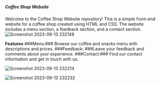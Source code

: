 ##### Coffee Shop Website #####
Welcome to the Coffee Shop Website repository! This is a simple front-end website for a coffee shop created using HTML and CSS. The website includes a menu section, a feedback section, and a contact section.
![Screenshot 2023-09-13 232148](https://github.com/Manjeetrawat28/Coffeeshopwebsite/assets/88391007/222d55d3-8675-454f-8f96-4100a05f4566)


**Features**
###Menu:### Browse our coffee and snacks menu with descriptions and prices.
###Feedback: ###Leave your feedback and comments about your experience.
###Contact:### Find our contact information and get in touch with us.



![Screenshot 2023-09-13 232214](https://github.com/Manjeetrawat28/Coffeeshopwebsite/assets/88391007/fd4022b1-994b-4c42-8b60-02f771b5475f)

![Screenshot 2023-09-13 232232](https://github.com/Manjeetrawat28/Coffeeshopwebsite/assets/88391007/8f8dc8ab-c027-44cd-bfce-e50f10618154)

